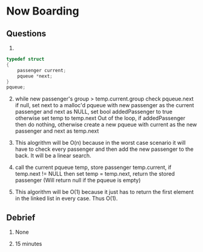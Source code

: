 # Now Boarding

## Questions

1.

```c
typedef struct
{
    passenger current;
    pqueue *next;
}
pqueue;
```

2. while new passenger's group > temp.current.group check pqueue.next
    if null, set next to a malloc'd pqueue with new passenger as the current passenger and next as NULL, set bool addedPassenger to true
    otherwise set temp to temp.next
  Out of the loop, if addedPassenger then do nothing, otherwise create a new pqueue with current as the new passenger and next as temp.next

3. This alogrithm will be O(n) because in the worst case scenario it will have to check every passenger and then add the new passenger to the back. It will be a linear search.

4. call the current pqueue temp, store passenger temp.current, if temp.next != NULL then set temp = temp.next, return the stored passenger (Will return null if the pqueue is empty)

5. This algorithm will be O(1) because it just has to return the first element in the linked list in every case. Thus O(1).

## Debrief

1. None

2. 15 minutes

